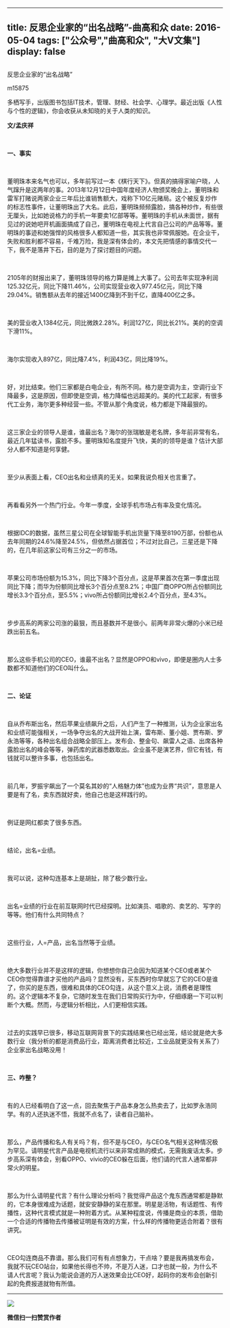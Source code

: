 
---
title:   反思企业家的“出名战略”-曲高和众
date: 2016-05-04
tags: ["公众号","曲高和众", "大V文集"]
display: false
---


## 



反思企业家的“出名战略”




m15875




多栖写手，出版图书包括IT技术，管理、财经、社会学、心理学。最近出版《人性与个性的逻辑》，你会收获从未知晓的关于人类的知识。


**文/孟庆祥**

&nbsp;

**一、事实**

&nbsp;

董明珠本来名气也可以，多年前写过一本《棋行天下》。但真的搞得家喻户晓，人气蹿升是这两年的事。2013年12月12日中国年度经济人物颁奖晚会上，董明珠和雷军打赌说两家企业三年后比谁销售额大，戏称下10亿元赌局。这个被反复炒作的标志性事件，让董明珠出了大名。此后，董明珠频频露脸，搞各种炒作，有些很无厘头，比如她说格力的手机一年要卖1亿部等等。董明珠的手机从未面世，据有见过的说她吧开机画面搞成了自己，董明珠在电视上代言自己公司的产品等等。董明珠的事迹和她强悍的风格很多人都知道一些，其实我也非常佩服她。在企业干，失败和胜利都不容易，千难万险，我是深有体会的，本文先把情感的事情交代一下，我不是落井下石，目的是为了探讨题目的问题。

&nbsp;

2105年的财报出来了，董明珠领导的格力算是摊上大事了。公司去年实现净利润125.32亿元，同比下降11.46%，公司实现营业收入977.45亿元，同比下降29.04%。销售额从去年的接近1400亿降到不到千亿，直降400亿之多。

&nbsp;

美的营业收入1384亿元，同比微跌2.28%。利润127亿，同比长21%。美的的空调下滑11%。

&nbsp;

海尔实现收入897亿，同比降7.4%，利润43亿，同比降19%。

&nbsp;

好，对比结束。他们三家都是白电企业，有所不同。格力是空调为主，空调行业下降最多，这是原因，但即使是空调，格力降幅也远超美的。美的代工起家，有很多代工业务，海尔更多种经营一些。不管从那个角度说，格力都是下降最狠的。

&nbsp;

这三家企业的领导人是谁，谁最出名？海尔的张瑞敏是老名牌，多年前非常有名，最近几年猛读书，露脸不多。董明珠知名度提升飞快，美的的领导是谁？估计大部分人都不知道是何享健。

&nbsp;

至少从表面上看，CEO出名和业绩真的无关。如果我说负相关也言重了。

&nbsp;

再看看另外一个热门行业。今年一季度，全球手机市场占有率及变化情况。

&nbsp;

根据IDC的数据，虽然三星公司在全球智能手机出货量下降至8190万部，份额也从去年同期的24.6%降至24.5%，但依然占据首位；不过对比自己，三星还是下降的，在几年前这家公司有三分之一的市场。

&nbsp;

苹果公司市场份额为15.3%，同比下降3个百分点，这是苹果首次在第一季度出现同比下降；而华为份额同比增长3个百分点至8.2%；中国厂商OPPO所占份额同比增长3.3个百分点，至5.5%；vivo所占份额同比增长2.4个百分点，至4.3%。

&nbsp;

步步高系的两家公司涨的最狠，而且基数并不是很小。前两年非常火爆的小米已经跌出前五名。

&nbsp;

那么这些手机公司的CEO，谁最不出名？显然是OPPO和vivo，即便是圈内人士多数都不知道他们的CEO叫什么。

&nbsp;

**二、论证**

&nbsp;

自从乔布斯出名，然后苹果业绩飙升之后，人们产生了一种推测，认为企业家出名和业绩可能强相关，一场争夺出名的大战开始上演，雷布斯、董小姐、贾布斯、罗永浩等等，各种出名组合战略全部压上。发布会、整金句、飙雷人之语、出席各种露脸出名的峰会等等，弹药库的武器悉数取出。企业虽不是演艺界，但它有钱，有钱就可以整许多事，也包括出名。

&nbsp;

前几年，罗振宇飙出了一个莫名其妙的“人格魅力体”也成为业界“共识”，意思是人要是有了名，卖东西就好卖，他自己也是这样践行的。

&nbsp;

例证是网红都卖了很多东西。

&nbsp;

结论，出名=业绩。

&nbsp;

我可以说，这种勾连基本上是胡扯，除了极少数行业。

&nbsp;

出名=业绩的行业在前互联网时代已经探明。比如演员、唱歌的、卖艺的、写字的等等。他们有什么共同特点？

&nbsp;

这些行业，人=产品，出名当然等于业绩。

&nbsp;

绝大多数行业并不是这样的逻辑，你想想你自己会因为知道某个CEO或者某个CEO你觉得靠谱才买他的产品吗？显然没有，买东西时你早就忘了它的CEO是谁了，你买的是东西，很难和具体的CEO勾连，从这个意义上说，消费者是理性的。这个逻辑本不复杂，它随时发生在我们日常购买行为中，仔细琢磨一下可以判断个大概。然而，与逻辑分析相比，人们更相信实践。

&nbsp;

过去的实践早已很多，移动互联网背景下的实践结果也已经出笼，结论就是绝大多数行业（我分析的都是消费品行业，距离消费者比较近，工业品就更没有关系了）企业家出名战略没用！

&nbsp;

**三、咋整？**

&nbsp;

有的人已经看明白了这一点，回去聚焦于产品本身怎么热卖去了，比如罗永浩同学。有的人还执迷不悟，我就不点名了，读者自己脑补。

&nbsp;

那么，产品传播和名人有关吗？有，但不是与CEO，与CEO名气相关这种情况极为罕见。请明星代言产品是电视机流行以来非常成熟的模式，无需我废话太多。步步高系深有体会，别看OPPO、vivio的CEO躲在后面，他们请的代言人通常都非常火的明星。

&nbsp;

那么为什么请明星代言？有什么理论分析吗？我觉得产品这个鬼东西通常都是静默的，它本身很难成为话题，就安安静静的呆在那里。明星是活物，有话题性、有传播性，这种代言模式就是一种附着方式。从某种程度说，传播是商业的本质，借助一个合适的传播物去传播被证明是有效的方案，什么样的传播物更适合附着？很有讲究。

&nbsp;

CEO勾连商品不靠谱。那么我们可有有点想象力，干点啥？要是我再搞发布会，我就不玩CEO站台，如果他长得也不帅，不是万人迷，口才也就一般，为什么不请人代言呢？我认为能说会道的万人迷效果会比CEO好，起码你的发布会创新引起的免费报道就物有所值。



****

**<img data-s="300,640" data-type="jpeg" src="http://mmbiz.qpic.cn/mmbiz/fxGMiaL5Zj1gAtMBdoRAfrkfBNF0WEAG9elY136EMERA8zleoqyibsc68mLpoiagDqkzcRhEo0psRuCqoQbcWg52w/0?wx_fmt=jpeg" data-ratio="1" data-w="430"/>**




**微信扫一扫赞赏作者**













